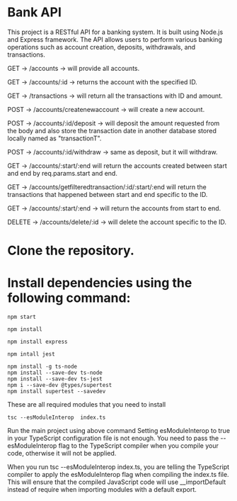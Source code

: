 # Bank API


This project is a RESTful API for a banking system. It is built using Node.js and Express framework. The API allows users to perform various banking operations such as account creation, deposits, withdrawals, and transactions.

GET -> /accounts -> will provide all accounts.

GET -> /accounts/:id -> returns the account with the specified ID.

GET -> /transactions -> will return all the transactions with ID and amount.

POST -> /accounts/createnewaccount -> will create a new account.

POST -> /accounts/:id/deposit -> will deposit the amount requested from the body and also store the transaction date in another database stored locally named as "transactionT".

POST -> /accounts/:id/withdraw -> same as deposit, but it will withdraw.

GET -> /accounts/:start/:end will return the accounts created between start and end by req.params.start and end.

GET -> /accounts/getfilteredtransaction/:id/:start/:end will return the transactions that happened between start and end specific to the ID.

GET -> /accounts/:start/:end -> will return the accounts from start to end.

DELETE -> /accounts/delete/:id -> will delete the account specific to the ID.

# Clone the repository.
# Install dependencies using the following command:

```
npm start
```
```
npm install
```
```
npm install express
```
```
npm intall jest
```

```
npm install -g ts-node
npm install --save-dev ts-node 
npm install --save-dev ts-jest
npm i --save-dev @types/supertest
npm install supertest --savedev

```
These are all required modules that you need to install 

```
tsc --esModuleInterop  index.ts
```
Run the main project using above command 
Setting esModuleInterop to true in your TypeScript configuration file is not enough. You need to pass the --esModuleInterop flag to the TypeScript compiler when you compile your code, otherwise it will not be applied.

When you run tsc --esModuleInterop index.ts, you are telling the TypeScript compiler to apply the esModuleInterop flag when compiling the index.ts file. This will ensure that the compiled JavaScript code will use __importDefault instead of require when importing modules with a default export.